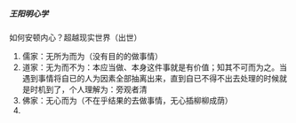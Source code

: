 ##### 王阳明心学
如何安顿内心？超越现实世界（出世）
1. 儒家：无所为而为（没有目的的做事情）
2. 道家：无为而不为：本应当做、本身这件事就是有价值；知其不可而为之。当遇到事情将自已的人为因素全部抽离出来，直到自已不得不出去处理的时候就是时机到了，个人理解为：旁观者清
3. 佛家：无心而为（不在乎结果的去做事情，无心插柳柳成荫）
4. 